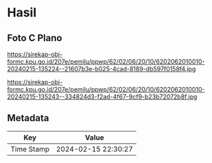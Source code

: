 # Hasil

## Foto C Plano

https://sirekap-obj-formc.kpu.go.id/207e/pemilu/ppwp/62/02/06/20/10/6202062010010-20240215-135224--21607b3e-b025-4cad-8189-db597f0158f4.jpg

https://sirekap-obj-formc.kpu.go.id/207e/pemilu/ppwp/62/02/06/20/10/6202062010010-20240215-135243--334824d3-f2ad-4f67-9cf9-b23b72072b8f.jpg


## Metadata

| Key        | Value               |
| ---------- | ------------------- |
| Time Stamp | 2024-02-15 22:30:27 |



